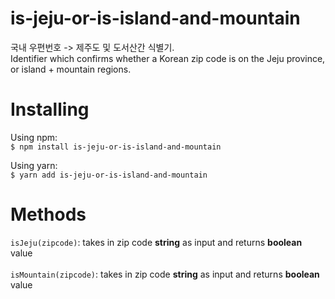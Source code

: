 # is-jeju-or-is-island-and-mountain
국내 우편번호 -> 제주도 및 도서산간 식별기.\
Identifier which confirms whether a Korean zip code is on the Jeju province, or island + mountain regions.

# Installing
Using npm:\
`$ npm install is-jeju-or-is-island-and-mountain`

Using yarn:\
`$ yarn add is-jeju-or-is-island-and-mountain`

# Methods
`isJeju(zipcode)`: takes in zip code **string** as input and returns **boolean** value\
\
`isMountain(zipcode)`: takes in zip code **string** as input and returns **boolean** value